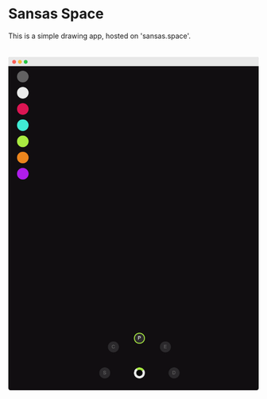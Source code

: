 # Sansas Space 

This is a simple drawing app, hosted on 'sansas.space'.

<img src="./preview.png" style="margin: 20px 0;" >